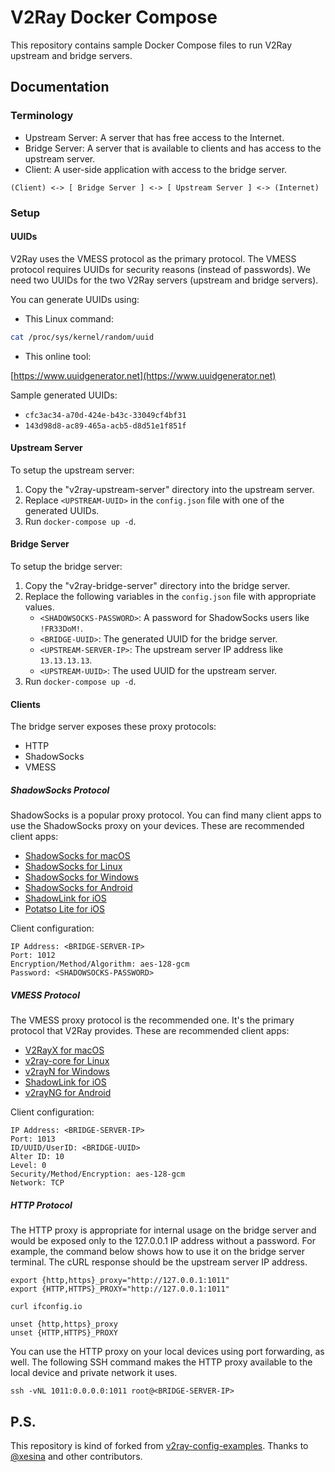 # V2Ray Docker Compose

This repository contains sample Docker Compose files to run V2Ray upstream and bridge servers.

## Documentation

### Terminology

* Upstream Server: A server that has free access to the Internet.
* Bridge Server: A server that is available to clients and has access to the upstream server.
* Client: A user-side application with access to the bridge server.

```
(Client) <-> [ Bridge Server ] <-> [ Upstream Server ] <-> (Internet)
```

### Setup

#### UUIDs

V2Ray uses the VMESS protocol as the primary protocol.
The VMESS protocol requires UUIDs for security reasons (instead of passwords).
We need two UUIDs for the two V2Ray servers (upstream and bridge servers).

You can generate UUIDs using:

* This Linux command:

```bash
cat /proc/sys/kernel/random/uuid
```

* This online tool:

[https://www.uuidgenerator.net](https://www.uuidgenerator.net)

Sample generated UUIDs:
* `cfc3ac34-a70d-424e-b43c-33049cf4bf31`
* `143d98d8-ac89-465a-acb5-d8d51e1f851f`

#### Upstream Server

To setup the upstream server:
1. Copy the "v2ray-upstream-server" directory into the upstream server.
2. Replace `<UPSTREAM-UUID>` in the `config.json` file with one of the generated UUIDs.
3. Run `docker-compose up -d`.

#### Bridge Server

To setup the bridge server:
1. Copy the "v2ray-bridge-server" directory into the bridge server.
2. Replace the following variables in the `config.json` file with appropriate values.
    * `<SHADOWSOCKS-PASSWORD>`: A password for ShadowSocks users like `!FR33DoM!`.
    * `<BRIDGE-UUID>`: The generated UUID for the bridge server.
    * `<UPSTREAM-SERVER-IP>`: The upstream server IP address like `13.13.13.13`.
    * `<UPSTREAM-UUID>`: The used UUID for the upstream server.
3. Run `docker-compose up -d`. 

#### Clients

The bridge server exposes these proxy protocols:
* HTTP
* ShadowSocks
* VMESS

##### ShadowSocks Protocol

ShadowSocks is a popular proxy protocol.
You can find many client apps to use the ShadowSocks proxy on your devices.
These are recommended client apps:
* [ShadowSocks for macOS](https://github.com/shadowsocks/ShadowsocksX-NG/releases)
* [ShadowSocks for Linux](https://github.com/shadowsocks/shadowsocks-libev)
* [ShadowSocks for Windows](https://github.com/shadowsocks/shadowsocks-windows/releases)
* [ShadowSocks for Android](https://github.com/shadowsocks/shadowsocks-android/releases)
* [ShadowLink for iOS](https://apps.apple.com/us/app/shadowlink-shadowsocks-vpn/id1439686518)
* [Potatso Lite for iOS](https://apps.apple.com/us/app/potatso-lite/id1239860606)

Client configuration:
```
IP Address: <BRIDGE-SERVER-IP>
Port: 1012
Encryption/Method/Algorithm: aes-128-gcm
Password: <SHADOWSOCKS-PASSWORD>
```

##### VMESS Protocol

The VMESS proxy protocol is the recommended one.
It's the primary protocol that V2Ray provides.
These are recommended client apps:
* [V2RayX for macOS](https://github.com/Cenmrev/V2RayX/releases)
* [v2ray-core for Linux](https://github.com/v2ray/v2ray-core)
* [v2rayN for Windows](https://github.com/2dust/v2rayN/releases)
* [ShadowLink for iOS](https://apps.apple.com/us/app/shadowlink-shadowsocks-vpn/id1439686518)
* [v2rayNG for Android](https://github.com/2dust/v2rayNG)

Client configuration:
```
IP Address: <BRIDGE-SERVER-IP>
Port: 1013
ID/UUID/UserID: <BRIDGE-UUID>
Alter ID: 10
Level: 0
Security/Method/Encryption: aes-128-gcm
Network: TCP
```

##### HTTP Protocol

The HTTP proxy is appropriate for internal usage on the bridge server and would be exposed only to the 127.0.0.1 IP address without a password.
For example, the command below shows how to use it on the bridge server terminal.
The cURL response should be the upstream server IP address.

```shell
export {http,https}_proxy="http://127.0.0.1:1011"
export {HTTP,HTTPS}_PROXY="http://127.0.0.1:1011"

curl ifconfig.io

unset {http,https}_proxy
unset {HTTP,HTTPS}_PROXY
```

You can use the HTTP proxy on your local devices using port forwarding, as well.
The following SSH command makes the HTTP proxy available to the local device and private network it uses.

```
ssh -vNL 1011:0.0.0.0:1011 root@<BRIDGE-SERVER-IP>
```

## P.S.

This repository is kind of forked from [v2ray-config-examples](https://github.com/xesina/v2ray-config-examples).
Thanks to [@xesina](https://github.com/xesina) and other contributors.

